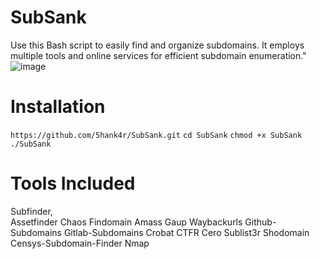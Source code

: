 # SubSank
Use this Bash script to easily find and organize subdomains. It employs multiple tools and online services for efficient subdomain enumeration."
![image](https://github.com/5hank4r/SubSank/assets/34772838/22c68de3-4292-413d-a749-7e97e9abdc60)


# Installation
`https://github.com/5hank4r/SubSank.git`
`cd SubSank`
`chmod +x SubSank`
`./SubSank`

# Tools Included
Subfinder,                                          
Assetfinder
Chaos
Findomain
Amass
Gaup
Waybackurls
Github-Subdomains
Gitlab-Subdomains
Crobat
CTFR
Cero
Sublist3r
Shodomain
Censys-Subdomain-Finder
Nmap

